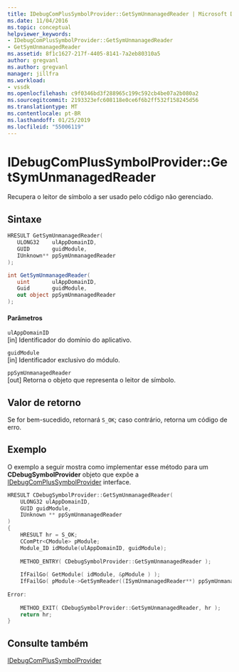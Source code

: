 ```yaml
---
title: IDebugComPlusSymbolProvider::GetSymUnmanagedReader | Microsoft Docs
ms.date: 11/04/2016
ms.topic: conceptual
helpviewer_keywords:
- IDebugComPlusSymbolProvider::GetSymUnmanagedReader
- GetSymUnmanagedReader
ms.assetid: 8f1c1627-217f-4405-8141-7a2eb80310a5
author: gregvanl
ms.author: gregvanl
manager: jillfra
ms.workload:
- vssdk
ms.openlocfilehash: c9f0346bd3f288965c199c592cb4be07a2b080a2
ms.sourcegitcommit: 2193323efc608118e0ce6f6b2ff532f158245d56
ms.translationtype: MT
ms.contentlocale: pt-BR
ms.lasthandoff: 01/25/2019
ms.locfileid: "55006119"
---
```

# <a name="idebugcomplussymbolprovidergetsymunmanagedreader"></a>IDebugComPlusSymbolProvider::GetSymUnmanagedReader
Recupera o leitor de símbolo a ser usado pelo código não gerenciado.  
  
## <a name="syntax"></a>Sintaxe  
  
```cpp  
HRESULT GetSymUnmanagedReader(  
   ULONG32    ulAppDomainID,  
   GUID       guidModule,  
   IUnknown** ppSymUnmanagedReader  
);  
```  
  
```csharp  
int GetSymUnmanagedReader(  
   uint       ulAppDomainID,  
   Guid       guidModule,  
   out object ppSymUnmanagedReader  
);  
```  
  
#### <a name="parameters"></a>Parâmetros  
 `ulAppDomainID`  
 [in] Identificador do domínio do aplicativo.  
  
 `guidModule`  
 [in] Identificador exclusivo do módulo.  
  
 `ppSymUnmanagedReader`  
 [out] Retorna o objeto que representa o leitor de símbolo.  
  
## <a name="return-value"></a>Valor de retorno  
 Se for bem-sucedido, retornará `S_OK`; caso contrário, retorna um código de erro.  
  
## <a name="example"></a>Exemplo  
 O exemplo a seguir mostra como implementar esse método para um **CDebugSymbolProvider** objeto que expõe a [IDebugComPlusSymbolProvider](../../../extensibility/debugger/reference/idebugcomplussymbolprovider.md) interface.  
  
```cpp  
HRESULT CDebugSymbolProvider::GetSymUnmanagedReader(  
    ULONG32 ulAppDomainID,  
    GUID guidModule,  
    IUnknown ** ppSymUnmanagedReader  
)  
{  
    HRESULT hr = S_OK;  
    CComPtr<CModule> pModule;  
    Module_ID idModule(ulAppDomainID, guidModule);  
  
    METHOD_ENTRY( CDebugSymbolProvider::GetSymUnmanagedReader );  
  
    IfFailGo( GetModule( idModule, &pModule ) );  
    IfFailGo( pModule->GetSymReader((ISymUnmanagedReader**) ppSymUnmanagedReader) );  
  
Error:  
  
    METHOD_EXIT( CDebugSymbolProvider::GetSymUnmanagedReader, hr );  
    return hr;  
}  
```  
  
## <a name="see-also"></a>Consulte também  
 [IDebugComPlusSymbolProvider](../../../extensibility/debugger/reference/idebugcomplussymbolprovider.md)